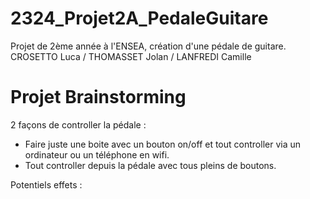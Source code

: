# 2324_Projet2A_PedaleGuitare
Projet de 2ème année à l'ENSEA, création d'une pédale de guitare. CROSETTO Luca / THOMASSET Jolan / LANFREDI Camille

# Projet Brainstorming 

2 façons de controller la pédale :
- Faire juste une boite avec un bouton on/off et tout controller via un ordinateur ou un téléphone en wifi.
- Tout controller depuis la pédale avec tous pleins de boutons.

Potentiels effets : 


